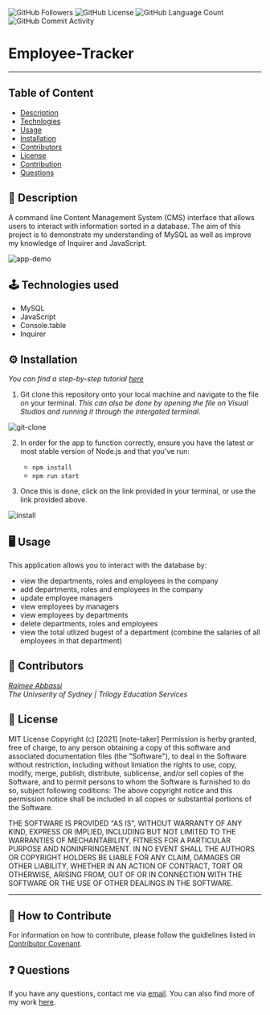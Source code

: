 <img alt="GitHub Followers" src="https://img.shields.io/github/followers/Raimeeab"> <img alt="GitHub License" src="https://img.shields.io/apm/l/vim-mode">  <img alt="GitHub Language Count" src="https://img.shields.io/github/languages/count/Raimeeab/Employee-Tracker">  <img alt="GitHub Commit Activity" src="https://img.shields.io/github/commit-activity/w/Raimeeab/Employee-Tracker">

# Employee-Tracker
---
## Table of Content 

* [Description](#description)
* [Technlogies](#technologies)
* [Usage](#usage)
* [Installation](#installation)
* [Contributors](#contributors)
* [License](#license)
* [Contribution](#contribution)
* [Questions](#questions)

<a name="description"></a>
## 📝 Description
A command line Content Management System (CMS) interface that allows users to interact with information sorted in a database. The aim of this project is to demonstrate my understanding of MySQL as well as improve my knowledge of Inquirer and JavaScript.  

![app-demo]()

<a name="technologies"></a>
## 🕹 Technologies used 

- MySQL
- JavaScript 
- Console.table 
- Inquirer 

<a name="installation"></a>
## ⚙️ Installation 
*You can find a step-by-step tutorial [here]()*

1. Git clone this repository onto your local machine and navigate to the file on your terminal. *This can also be done by opening the file on Visual Studios and running it through the intergated terminal.*

![git-clone]()

2. In order for the app to function correctly, ensure you have the latest or most stable version of Node.js and that you've run:

    - `npm install`
    - `npm run start`

3. Once this is done, click on the link provided in your terminal, or use the link provided above.

![install]()

<a name="usage"></a>
## 🖥 Usage 
This application allows you to interact with the database by: 
- view the departments, roles and employees in the company 
- add departments, roles and employees in the company 
- update employee managers 
- view employees by managers 
- view employees by departments 
- delete departments, roles and employees 
- view the total utlized bugest of a department (combine the salaries of all employees in that department)

<a name="contributors"></a>
## 👥 Contributors

*[Raimee Abbassi](https://github.com/Raimeeab)* <br>
*The Univserity of Sydney | Trilogy Education Services* <br>

<a name="license"></a>
## 🔖 License

MIT License
Copyright (c) [2021] [note-taker]
Permission is herby granted, free of charge, to any person obtaining a copy of this software and associated documentation files (the "Software"), to deal in the Software without restriction, including without limiation the rights to use, copy, modify, merge, publish, distribute, sublicense, and/or sell copies of the Software, and to permit persons to whom the Software is furnished to do so, subject following coditions: 
The above copyright notice and this permission notice shall be included in all copies or substantial portions of the Software. 

THE SOFTWARE IS PROVIDED "AS IS", WITHOUT WARRANTY OF ANY KIND, EXPRESS OR IMPLIED, INCLUDING BUT NOT LIMITED TO THE WARRANTIES OF MECHANTABILITY, FITNESS FOR A PARTICULAR PURPOSE AND NONINFRINGEMENT. IN NO EVENT SHALL THE AUTHORS OR COPYRIGHT HOLDERS BE LIABLE FOR ANY CLAIM, DAMAGES OR OTHER LIABILITY, WHETHER IN AN ACTION OF CONTRACT, TORT OR OTHERWISE, ARISING FROM, OUT OF OR IN CONNECTION WITH THE SOFTWARE OR THE USE OF OTHER DEALINGS IN THE SOFTWARE.  

---
<a name="contribution"></a>
## 🤝 How to Contribute

For information on how to contribute, please follow the guidlelines listed in [Contributor Covenant](https://www.contributor-covenant.org/).

<a name="questions"></a>
## ❓ Questions
If you have any questions, contact me via [email](raimee.abbassi@gmail.com). You can also find more of my work [here](https://github.com/Raimeeab).

